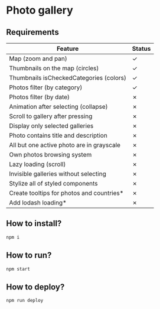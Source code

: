 # Photo gallery

## Requirements

|Feature|Status|
|---|---|
|Map (zoom and pan)|&check;|
|Thumbnails on the map (circles)|&check;|
|Thumbnails isCheckedCategories (colors)|&check;|
|Photos filter (by category)|&check;|
|Photos filter (by date)|&cross;|
|Animation after selecting (collapse)|&cross;|
|Scroll to gallery after pressing|&cross;|
|Display only selected galleries|&cross;|
|Photo contains title and description|&cross;|
|All but one active photo are in grayscale|&cross;|
|Own photos browsing system|&cross;|
|Lazy loading (scroll)|&cross;|
|Invisible galleries without selecting|&cross;|
|Stylize all of styled components|&cross;|
|Create tooltips for photos and countries*|&cross;|
|Add lodash loading*|&cross;|

## How to install?
```
npm i
```

## How to run?
```
npm start
```

## How to deploy?
```
npm run deploy
```
